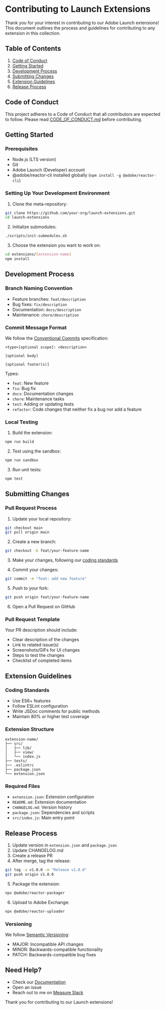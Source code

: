 # Contributing to Launch Extensions

Thank you for your interest in contributing to our Adobe Launch extensions! This document outlines the process and guidelines for contributing to any extension in this collection.

## Table of Contents
1. [Code of Conduct](#code-of-conduct)
2. [Getting Started](#getting-started)
3. [Development Process](#development-process)
4. [Submitting Changes](#submitting-changes)
5. [Extension Guidelines](#extension-guidelines)
6. [Release Process](#release-process)

## Code of Conduct

This project adheres to a Code of Conduct that all contributors are expected to follow. Please read [CODE_OF_CONDUCT.md](./CODE_OF_CONDUCT.md) before contributing.

## Getting Started

### Prerequisites
- Node.js (LTS version)
- Git
- Adobe Launch (Developer) account
- @adobe/reactor-cli installed globally (`npm install -g @adobe/reactor-cli`)

### Setting Up Your Development Environment

1. Clone the meta-repository:
```bash
git clone https://github.com/your-org/launch-extensions.git
cd launch-extensions
```

2. Initialize submodules:
```bash
./scripts/init-submodules.sh
```

3. Choose the extension you want to work on:
```bash
cd extensions/[extension-name]
npm install
```

## Development Process

### Branch Naming Convention
- Feature branches: `feat/description`
- Bug fixes: `fix/description`
- Documentation: `docs/description`
- Maintenance: `chore/description`

### Commit Message Format
We follow the [Conventional Commits](https://www.conventionalcommits.org/) specification:

```
<type>[optional scope]: <description>

[optional body]

[optional footer(s)]
```

Types:
- `feat`: New feature
- `fix`: Bug fix
- `docs`: Documentation changes
- `chore`: Maintenance tasks
- `test`: Adding or updating tests
- `refactor`: Code changes that neither fix a bug nor add a feature

### Local Testing
1. Build the extension:
```bash
npm run build
```

2. Test using the sandbox:
```bash
npm run sandbox
```

3. Run unit tests:
```bash
npm test
```

## Submitting Changes

### Pull Request Process

1. Update your local repository:
```bash
git checkout main
git pull origin main
```

2. Create a new branch:
```bash
git checkout -b feat/your-feature-name
```

3. Make your changes, following our [coding standards](#coding-standards)

4. Commit your changes:
```bash
git commit -m "feat: add new feature"
```

5. Push to your fork:
```bash
git push origin feat/your-feature-name
```

6. Open a Pull Request on GitHub

### Pull Request Template
Your PR description should include:
- Clear description of the changes
- Link to related issue(s)
- Screenshots/GIFs for UI changes
- Steps to test the changes
- Checklist of completed items

## Extension Guidelines

### Coding Standards
- Use ES6+ features
- Follow ESLint configuration
- Write JSDoc comments for public methods
- Maintain 80% or higher test coverage

### Extension Structure
```
extension-name/
├── src/
│   ├── lib/
│   ├── view/
│   └── index.js
├── tests/
├── .eslintrc
├── package.json
└── extension.json
```

### Required Files
- `extension.json`: Extension configuration
- `README.md`: Extension documentation
- `CHANGELOG.md`: Version history
- `package.json`: Dependencies and scripts
- `src/index.js`: Main entry point

## Release Process

1. Update version in `extension.json` and `package.json`
2. Update CHANGELOG.md
3. Create a release PR
4. After merge, tag the release:
```bash
git tag -a v1.0.0 -m "Release v1.0.0"
git push origin v1.0.0
```

5. Package the extension:
```bash
npx @adobe/reactor-packager
```

6. Upload to Adobe Exchange:
```bash
npx @adobe/reactor-uploader
```

### Versioning
We follow [Semantic Versioning](https://semver.org/):
- MAJOR: Incompatible API changes
- MINOR: Backwards-compatible functionality
- PATCH: Backwards-compatible bug fixes

## Need Help?
- Check our [Documentation](./docs/)
- Open an issue
- Reach out to me on [Measure Slack](https://measure.slack.com/)

Thank you for contributing to our Launch extensions!
